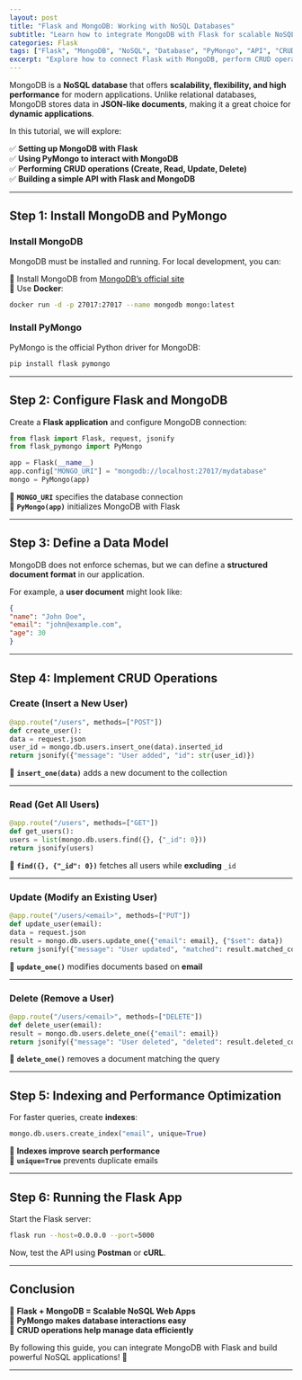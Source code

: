 ```yaml
---
layout: post
title: "Flask and MongoDB: Working with NoSQL Databases"
subtitle: "Learn how to integrate MongoDB with Flask for scalable NoSQL database management"
categories: Flask
tags: ["Flask", "MongoDB", "NoSQL", "Database", "PyMongo", "API", "CRUD"]
excerpt: "Explore how to connect Flask with MongoDB, perform CRUD operations, and build a scalable NoSQL-based web application with PyMongo."
---
```




MongoDB is a **NoSQL database** that offers **scalability, flexibility, and high performance** for modern applications. Unlike relational databases, MongoDB stores data in **JSON-like documents**, making it a great choice for **dynamic applications**.

In this tutorial, we will explore:

✅ **Setting up MongoDB with Flask**  
✅ **Using PyMongo to interact with MongoDB**  
✅ **Performing CRUD operations (Create, Read, Update, Delete)**  
✅ **Building a simple API with Flask and MongoDB**

---

## Step 1: Install MongoDB and PyMongo

### Install MongoDB

MongoDB must be installed and running. For local development, you can:

🔹 Install MongoDB from [MongoDB’s official site](https://www.mongodb.com/try/download/community)  
🔹 Use **Docker**:

```sh
docker run -d -p 27017:27017 --name mongodb mongo:latest
```

### Install PyMongo

PyMongo is the official Python driver for MongoDB:

```sh
pip install flask pymongo
```

---

## Step 2: Configure Flask and MongoDB

Create a **Flask application** and configure MongoDB connection:

```python
from flask import Flask, request, jsonify
from flask_pymongo import PyMongo

app = Flask(__name__)
app.config["MONGO_URI"] = "mongodb://localhost:27017/mydatabase"
mongo = PyMongo(app)
```

🔹 **`MONGO_URI`** specifies the database connection  
🔹 **`PyMongo(app)`** initializes MongoDB with Flask

---

## Step 3: Define a Data Model

MongoDB does not enforce schemas, but we can define a **structured document format** in our application.

For example, a **user document** might look like:

```json
{
"name": "John Doe",
"email": "john@example.com",
"age": 30
}
```

---

## Step 4: Implement CRUD Operations

### **Create (Insert a New User)**

```python
@app.route("/users", methods=["POST"])
def create_user():
data = request.json
user_id = mongo.db.users.insert_one(data).inserted_id
return jsonify({"message": "User added", "id": str(user_id)})
```

📌 **`insert_one(data)`** adds a new document to the collection

---

### **Read (Get All Users)**

```python
@app.route("/users", methods=["GET"])
def get_users():
users = list(mongo.db.users.find({}, {"_id": 0}))
return jsonify(users)
```

📌 **`find({}, {"_id": 0})`** fetches all users while **excluding** `_id`

---

### **Update (Modify an Existing User)**

```python
@app.route("/users/<email>", methods=["PUT"])
def update_user(email):
data = request.json
result = mongo.db.users.update_one({"email": email}, {"$set": data})
return jsonify({"message": "User updated", "matched": result.matched_count})
```

📌 **`update_one()`** modifies documents based on **email**

---

### **Delete (Remove a User)**

```python
@app.route("/users/<email>", methods=["DELETE"])
def delete_user(email):
result = mongo.db.users.delete_one({"email": email})
return jsonify({"message": "User deleted", "deleted": result.deleted_count})
```

📌 **`delete_one()`** removes a document matching the query

---

## Step 5: Indexing and Performance Optimization

For faster queries, create **indexes**:

```python
mongo.db.users.create_index("email", unique=True)
```

🔹 **Indexes improve search performance**  
🔹 **`unique=True`** prevents duplicate emails

---

## Step 6: Running the Flask App

Start the Flask server:

```sh
flask run --host=0.0.0.0 --port=5000
```

Now, test the API using **Postman** or **cURL**.

---

## Conclusion

🔹 **Flask + MongoDB = Scalable NoSQL Web Apps**  
🔹 **PyMongo makes database interactions easy**  
🔹 **CRUD operations help manage data efficiently**

By following this guide, you can integrate MongoDB with Flask and build powerful NoSQL applications! 🚀

---
